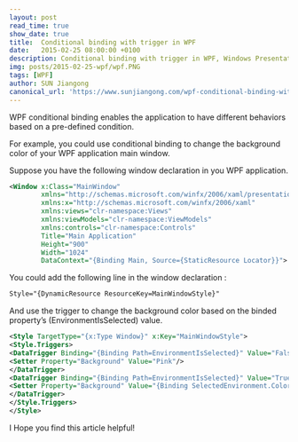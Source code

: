 ```yaml
---
layout: post
read_time: true
show_date: true
title:  Conditional binding with trigger in WPF
date:   2015-02-25 08:00:00 +0100
description: Conditional binding with trigger in WPF, Windows Presentation Framework, CSharp, C#
img: posts/2015-02-25-wpf/wpf.PNG
tags: [WPF]
author: SUN Jiangong
canonical_url: 'https://www.sunjiangong.com/wpf-conditional-binding-with-trigger.html'
---
```


WPF conditional binding enables the application to have different behaviors based on a pre-defined condition.

For example, you could use conditional binding to change the background color of your WPF application main window.

<!--more-->

Suppose you have the following window declaration in you WPF application.

```xml
<Window x:Class="MainWindow"
        xmlns="http://schemas.microsoft.com/winfx/2006/xaml/presentation"
        xmlns:x="http://schemas.microsoft.com/winfx/2006/xaml"
        xmlns:views="clr-namespace:Views"
        xmlns:viewModels="clr-namespace:ViewModels"
        xmlns:controls="clr-namespace:Controls"
        Title="Main Application"
        Height="900"
        Width="1024"
        DataContext="{Binding Main, Source={StaticResource Locator}}">
```

You could add the following line in the window declaration :

```xml
Style="{DynamicResource ResourceKey=MainWindowStyle}"
```

And use the trigger to change the background color based on the binded property’s (EnvironmentIsSelected) value.

```xml
<Style TargetType="{x:Type Window}" x:Key="MainWindowStyle">
<Style.Triggers>
<DataTrigger Binding="{Binding Path=EnvironmentIsSelected}" Value="False">
<Setter Property="Background" Value="Pink"/>
</DataTrigger>
<DataTrigger Binding="{Binding Path=EnvironmentIsSelected}" Value="True">
<Setter Property="Background" Value="{Binding SelectedEnvironment.Color}"/>
</DataTrigger>
</Style.Triggers>
</Style>
```


I Hope you find this article helpful!

